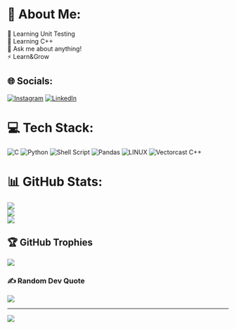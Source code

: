 # 💫 About Me:
🔭 Learning Unit Testing<br>🌱 Learning C++<br>💬 Ask me about anything!<br>⚡ Learn&Grow


## 🌐 Socials:
[![Instagram](https://img.shields.io/badge/Instagram-%23E4405F.svg?logo=Instagram&logoColor=white)](https://instagram.com/am_b_r_o) [![LinkedIn](https://img.shields.io/badge/LinkedIn-%230077B5.svg?logo=linkedin&logoColor=white)](https://www.linkedin.com/in/amal-roy-646b84203) 

# 💻 Tech Stack:
![C](https://img.shields.io/badge/c-%2300599C.svg?style=for-the-badge&logo=c&logoColor=white) ![Python](https://img.shields.io/badge/python-3670A0?style=for-the-badge&logo=python&logoColor=ffdd54) ![Shell Script](https://img.shields.io/badge/shell_script-%23121011.svg?style=for-the-badge&logo=gnu-bash&logoColor=white) ![Pandas](https://img.shields.io/badge/pandas-%23150458.svg?style=for-the-badge&logo=pandas&logoColor=white) ![LINUX](https://img.shields.io/badge/Linux-FCC624?style=for-the-badge&logo=linux&logoColor=black) 
![Vectorcast C++](https://img.shields.io/badge/Vectorcast%20C++-%23E4405F.svg?style=for-the-badge&logo=Vectorcast&logoColor=white)
# 📊 GitHub Stats:
![](https://github-readme-stats.vercel.app/api?username=Amal-T-Roy&theme=dark&hide_border=false&include_all_commits=false&count_private=false)<br/>
![](https://github-readme-streak-stats.herokuapp.com/?user=Amal-T-Roy&theme=dark&hide_border=false)<br/>
![](https://github-readme-stats.vercel.app/api/top-langs/?username=Amal-T-Roy&theme=dark&hide_border=false&include_all_commits=false&count_private=false&layout=compact)

## 🏆 GitHub Trophies
![](https://github-profile-trophy.vercel.app/?username=Amal-T-Roy&theme=radical&no-frame=false&no-bg=true&margin-w=4)

### ✍️ Random Dev Quote
![](https://quotes-github-readme.vercel.app/api?type=horizontal&theme=radical)

---
[![](https://visitcount.itsvg.in/api?id=Amal-T-Roy&icon=0&color=0)](https://visitcount.itsvg.in)

<!-- Proudly created with GPRM ( https://gprm.itsvg.in ) -->
